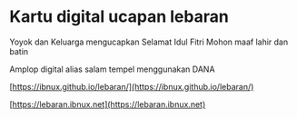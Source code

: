 # Kartu digital ucapan lebaran
Yoyok dan Keluarga mengucapkan Selamat Idul Fitri Mohon maaf lahir dan batin

Amplop digital alias salam tempel menggunakan DANA

[https://ibnux.github.io/lebaran/](https://ibnux.github.io/lebaran/)

[https://lebaran.ibnux.net](https://lebaran.ibnux.net)
